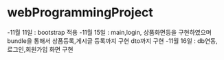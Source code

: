 # webProgrammingProject
-11월 11일 : bootstrap 적용
-11월 15일 : main,login, 상품화면등을 구현하였으며 bundle을 통해서 상품등록,게시글 등록까지 구현 dto까지 구현 
-11월 16일 : db연동, 로그인,회원가입 화면 구현
